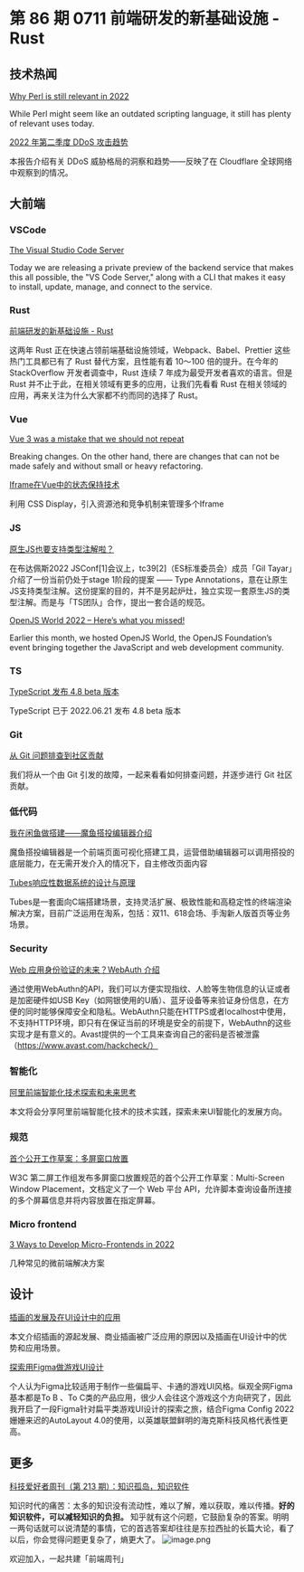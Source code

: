 # 第 86 期 0711 前端研发的新基础设施 - Rust
## 技术热闻
[Why Perl is still relevant in 2022](https://stackoverflow.blog/2022/07/06/why-perl-is-still-relevant-in-2022/)

While Perl might seem like an outdated scripting language, it still has plenty of relevant uses today.

[2022 年第二季度 DDoS 攻击趋势](https://blog.cloudflare.com/zh-cn/ddos-attack-trends-for-2022-q2-zh-cn/)

本报告介绍有关 DDoS 威胁格局的洞察和趋势——反映了在 Cloudflare 全球网络中观察到的情况。

## 大前端
### VSCode
[The Visual Studio Code Server](https://code.visualstudio.com/blogs/2022/07/07/vscode-server)

Today we are releasing a private preview of the backend service that makes this all possible, the "VS Code Server," along with a CLI that makes it easy to install, update, manage, and connect to the service.

### Rust
[前端研发的新基础设施 - Rust](https://mp.weixin.qq.com/s/JOnz0IVWRm_bYWReACyWAg)

这两年 Rust 正在快速占领前端基础设施领域，Webpack、Babel、Prettier 这些热门工具都已有了 Rust 替代方案，且性能有着 10～100 倍的提升。在今年的 StackOverflow 开发者调查中，Rust 连续 7 年成为最受开发者喜欢的语言。但是 Rust 并不止于此，在相关领域有更多的应用，让我们先看看 Rust 在相关领域的应用，再来关注为什么大家都不约而同的选择了 Rust。

### Vue
[Vue 3 was a mistake that we should not repeat](https://medium.com/js-dojo/vue-3-was-a-mistake-that-we-should-not-repeat-81cc65484954)

Breaking changes. On the other hand, there are changes that can not be made safely and without small or heavy refactoring.

[Iframe在Vue中的状态保持技术](https://mp.weixin.qq.com/s/Hl2SSjWx_c2xPHHO57Zbyw)

利用 CSS Display，引入资源池和竞争机制来管理多个Iframe

### JS
[原生JS也要支持类型注解啦？](https://mp.weixin.qq.com/s/rNIbqadGGK4lTU4WGGrNSg)

在布达佩斯2022 JSConf[1]会议上，tc39[2]（ES标准委员会）成员「Gil Tayar」介绍了一份当前仍处于stage 1阶段的提案 —— Type Annotations，意在让原生JS支持类型注解。这份提案的目的，并不是另起炉灶，独立实现一套原生JS的类型注解。而是与「TS团队」合作，提出一套合适的规范。

[OpenJS World 2022 – Here’s what you missed!](https://openjsf.org/blog/2022/06/28/openjs-world-2022-heres-what-you-missed/)

Earlier this month, we hosted OpenJS World, the OpenJS Foundation’s event bringing together the JavaScript and web development community.

### TS
[TypeScript 发布 4.8 beta 版本](https://mp.weixin.qq.com/s/PGA1l0owI0wilu3NhBoVug)

TypeScript 已于 2022.06.21 发布 4.8 beta 版本

### Git
[从 Git 问题排查到社区贡献](https://mp.weixin.qq.com/s/sKACp9XVZks5Kfz-pWJMkg)

我们将从一个由 Git 引发的故障，一起来看看如何排查问题，并逐步进行 Git 社区贡献。

### 低代码
[我在闲鱼做搭建——魔鱼搭投编辑器介绍](https://mp.weixin.qq.com/s/gQ27nECYjMfa999yhPPReA)

魔鱼搭投编辑器是一个前端页面可视化搭建工具，运营借助编辑器可以调用搭投的底层能力，在无需开发介入的情况下，自主修改页面内容

[Tubes响应性数据系统的设计与原理](https://mp.weixin.qq.com/s/8zDI4m_vLR9-WHd_lK6t5w)

Tubes是一套面向C端搭建场景，支持灵活扩展、极致性能和高稳定性的终端渲染解决方案，目前广泛运用在淘系，包括：双11、618会场、手淘新人版首页等业务场景。

### Security
[Web 应用身份验证的未来？WebAuth 介绍](https://mp.weixin.qq.com/s/6jkU_hXA8PZT5ism58q9mA)

通过使用WebAuthn的API，我们可以方便实现指纹、人脸等生物信息的认证或者是加密硬件如USB Key（如网银使用的U盾）、蓝牙设备等来验证身份信息，在方便的同时能够保障安全和隐私。WebAuthn只能在HTTPS或者localhost中使用，不支持HTTP环境，即只有在保证当前的环境是安全的前提下，WebAuthn的这些实现才是有意义的。Avast提供的一个工具来查询自己的密码是否被泄露（https://www.avast.com/hackcheck/）

### 智能化
[阿里前端智能化技术探索和未来思考](https://mp.weixin.qq.com/s/aRfmIWeK5N64ACaoR93Szg)

本文将会分享阿里前端智能化技术的技术实践，探索未来UI智能化的发展方向。

### 规范
[首个公开工作草案：多屏窗口放置](https://mp.weixin.qq.com/s/d1IQyMPU7IReD9RB-sdc8g)

W3C 第二屏工作组发布多屏窗口放置规范的首个公开工作草案：Multi-Screen Window Placement，文档定义了一个 Web 平台 API，允许脚本查询设备所连接的多个屏幕信息并将内容放置在指定屏幕。

### Micro frontend
[3 Ways to Develop Micro-Frontends in 2022](https://javascript.plainenglish.io/3-ways-to-develop-micro-frontends-in-2022-e29984158b6d)

几种常见的微前端解决方案

## 设计
[插画的发展及在UI设计中的应用](https://mp.weixin.qq.com/s/GTE-dIHc1crq3IRB6T8q4g)

本文介绍插画的源起发展、商业插画被广泛应用的原因以及插画在UI设计中的优势和应用场景。

[探索用Figma做游戏UI设计](https://mp.weixin.qq.com/s/rsnPHa6mnlOZutvvL6OvCA)

个人认为Figma比较适用于制作一些偏扁平、卡通的游戏UI风格。纵观全网Figma基本都是To B 、To C类的产品应用，很少人会往这个游戏这个方向研究了，因此我开启了一段Figma针对扁平类游戏UI设计的探索之旅，结合Figma Config 2022姗姗来迟的AutoLayout 4.0的使用，以英雄联盟鲜明的海克斯科技风格代表性更高。

## 更多
[科技爱好者周刊（第 213 期）：知识孤岛，知识软件](http://www.ruanyifeng.com/blog/2022/07/weekly-issue-213.html)

知识时代的痛苦：太多的知识没有流动性，难以了解，难以获取，难以传播。**好的知识软件，可以减轻知识的负担。**
知乎就有这个问题，它鼓励复杂的答案。明明一两句话就可以说清楚的事情，它的首选答案却往往是东拉西扯的长篇大论，看了以后，你会觉得问题更复杂了，熵更大了。
![image.png](https://cdn.nlark.com/yuque/0/2020/png/85771/1605930034828-7fc81343-651f-4a15-8465-eebe5a23cf61.png#crop=0&crop=0&crop=1&crop=1&height=31&id=C5Hpa&margin=%5Bobject%20Object%5D&name=image.png&originHeight=90&originWidth=2186&originalType=binary&ratio=1&rotation=0&showTitle=false&size=14325&status=done&style=none&title=&width=746)


欢迎加入，一起共建「前端周刊」

